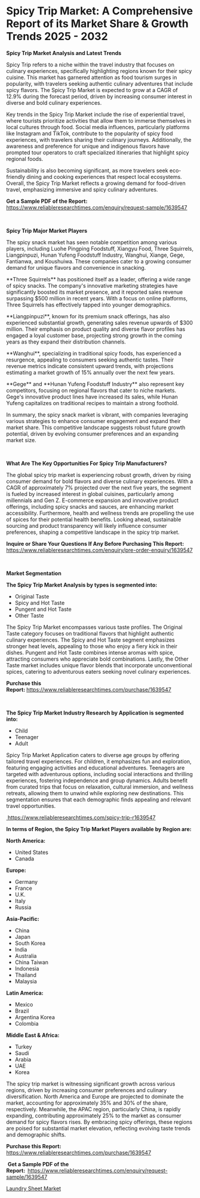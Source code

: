 <p><h1>Spicy Trip Market: A Comprehensive Report of its Market Share & Growth Trends 2025 - 2032</h1></p><p><strong>Spicy Trip Market Analysis and Latest Trends</strong></p>
<p><p>Spicy Trip refers to a niche within the travel industry that focuses on culinary experiences, specifically highlighting regions known for their spicy cuisine. This market has garnered attention as food tourism surges in popularity, with travelers seeking authentic culinary adventures that include spicy flavors. The Spicy Trip Market is expected to grow at a CAGR of 12.9% during the forecast period, driven by increasing consumer interest in diverse and bold culinary experiences.</p><p>Key trends in the Spicy Trip Market include the rise of experiential travel, where tourists prioritize activities that allow them to immerse themselves in local cultures through food. Social media influences, particularly platforms like Instagram and TikTok, contribute to the popularity of spicy food experiences, with travelers sharing their culinary journeys. Additionally, the awareness and preference for unique and indigenous flavors have prompted tour operators to craft specialized itineraries that highlight spicy regional foods.</p><p>Sustainability is also becoming significant, as more travelers seek eco-friendly dining and cooking experiences that respect local ecosystems. Overall, the Spicy Trip Market reflects a growing demand for food-driven travel, emphasizing immersive and spicy culinary adventures.</p></p>
<p><strong>Get a Sample PDF of the Report:&nbsp;</strong> <a href="https://www.reliableresearchtimes.com/enquiry/request-sample/1639547?utm_campaign=2135&utm_medium=2&utm_source=Github&utm_content=ia&utm_term=08022025&utm_id=spicy-trip">https://www.reliableresearchtimes.com/enquiry/request-sample/1639547</a></p>
<p>&nbsp;</p>
<p><strong>Spicy Trip Major Market Players</strong></p>
<p><p>The spicy snack market has seen notable competition among various players, including Luohe Pingping Foodstuff, Xiangyu Food, Three Squirrels, Liangpinpuzi, Hunan Yufeng Foodstuff Industry, Wanghui, Xiange, Gege, Fantianwa, and Koushuiwa. These companies cater to a growing consumer demand for unique flavors and convenience in snacking.</p><p>**Three Squirrels** has positioned itself as a leader, offering a wide range of spicy snacks. The company's innovative marketing strategies have significantly boosted its market presence, and it reported sales revenue surpassing $500 million in recent years. With a focus on online platforms, Three Squirrels has effectively tapped into younger demographics.</p><p>**Liangpinpuzi**, known for its premium snack offerings, has also experienced substantial growth, generating sales revenue upwards of $300 million. Their emphasis on product quality and diverse flavor profiles has engaged a loyal customer base, projecting strong growth in the coming years as they expand their distribution channels.</p><p>**Wanghui**, specializing in traditional spicy foods, has experienced a resurgence, appealing to consumers seeking authentic tastes. Their revenue metrics indicate consistent upward trends, with projections estimating a market growth of 15% annually over the next few years.</p><p>**Gege** and **Hunan Yufeng Foodstuff Industry** also represent key competitors, focusing on regional flavors that cater to niche markets. Gege's innovative product lines have increased its sales, while Hunan Yufeng capitalizes on traditional recipes to maintain a strong foothold.</p><p>In summary, the spicy snack market is vibrant, with companies leveraging various strategies to enhance consumer engagement and expand their market share. This competitive landscape suggests robust future growth potential, driven by evolving consumer preferences and an expanding market size.</p></p>
<p>&nbsp;</p>
<p><strong>What Are The Key Opportunities For Spicy Trip Manufacturers?</strong></p>
<p><p>The global spicy trip market is experiencing robust growth, driven by rising consumer demand for bold flavors and diverse culinary experiences. With a CAGR of approximately 7% projected over the next five years, the segment is fueled by increased interest in global cuisines, particularly among millennials and Gen Z. E-commerce expansion and innovative product offerings, including spicy snacks and sauces, are enhancing market accessibility. Furthermore, health and wellness trends are propelling the use of spices for their potential health benefits. Looking ahead, sustainable sourcing and product transparency will likely influence consumer preferences, shaping a competitive landscape in the spicy trip market.</p></p>
<p><strong>Inquire or Share Your Questions If Any Before Purchasing This Report:</strong> <a href="https://www.reliableresearchtimes.com/enquiry/pre-order-enquiry/1639547?utm_campaign=2135&utm_medium=2&utm_source=Github&utm_content=ia&utm_term=08022025&utm_id=spicy-trip">https://www.reliableresearchtimes.com/enquiry/pre-order-enquiry/1639547</a></p>
<p>&nbsp;</p>
<p><strong>Market Segmentation</strong></p>
<p><strong>The Spicy Trip Market Analysis by types is segmented into:</strong></p>
<p><ul><li>Original Taste</li><li>Spicy and Hot Taste</li><li>Pungent and Hot Taste</li><li>Other Taste</li></ul></p>
<p><p>The Spicy Trip Market encompasses various taste profiles. The Original Taste category focuses on traditional flavors that highlight authentic culinary experiences. The Spicy and Hot Taste segment emphasizes stronger heat levels, appealing to those who enjoy a fiery kick in their dishes. Pungent and Hot Taste combines intense aromas with spice, attracting consumers who appreciate bold combinations. Lastly, the Other Taste market includes unique flavor blends that incorporate unconventional spices, catering to adventurous eaters seeking novel culinary experiences.</p></p>
<p><strong>Purchase this Report:&nbsp;</strong><a href="https://www.reliableresearchtimes.com/purchase/1639547?utm_campaign=2135&utm_medium=2&utm_source=Github&utm_content=ia&utm_term=08022025&utm_id=spicy-trip">https://www.reliableresearchtimes.com/purchase/1639547</a></p>
<p>&nbsp;</p>
<p><strong>The Spicy Trip Market Industry Research by Application is segmented into:</strong></p>
<p><ul><li>Child</li><li>Teenager</li><li>Adult</li></ul></p>
<p><p>Spicy Trip Market Application caters to diverse age groups by offering tailored travel experiences. For children, it emphasizes fun and exploration, featuring engaging activities and educational adventures. Teenagers are targeted with adventurous options, including social interactions and thrilling experiences, fostering independence and group dynamics. Adults benefit from curated trips that focus on relaxation, cultural immersion, and wellness retreats, allowing them to unwind while exploring new destinations. This segmentation ensures that each demographic finds appealing and relevant travel opportunities.</p></p>
<p><a href="https://www.reliableresearchtimes.com/spicy-trip-r1639547?utm_campaign=2135&utm_medium=2&utm_source=Github&utm_content=ia&utm_term=08022025&utm_id=spicy-trip">&nbsp;https://www.reliableresearchtimes.com/spicy-trip-r1639547</a></p>
<p><strong>In terms of Region, the Spicy Trip Market Players available by Region are:</strong></p>
<p>
    <p> <strong> North America: </strong>
        <ul>
            <li>United States</li>
            <li>Canada</li>
        </ul>
        </p> 
    <p> <strong> Europe: </strong>
        <ul>
            <li>Germany</li>
            <li>France</li>
            <li>U.K.</li>
            <li>Italy</li>
            <li>Russia</li>
        </ul>
        </p> 
    <p> <strong> Asia-Pacific: </strong>
        <ul>
            <li>China</li>
            <li>Japan</li>
            <li>South Korea</li>
            <li>India</li>
            <li>Australia</li>
            <li>China Taiwan</li>
            <li>Indonesia</li>
            <li>Thailand</li>
            <li>Malaysia</li>
        </ul>
        </p> 
    <p> <strong> Latin America: </strong>
        <ul>
            <li>Mexico</li>
            <li>Brazil</li>
            <li>Argentina Korea</li>
            <li>Colombia</li>
        </ul>
        </p> 
    <p> <strong> Middle East & Africa: </strong>
        <ul>
            <li>Turkey</li>
            <li>Saudi</li>
            <li>Arabia</li>
            <li>UAE</li>
            <li>Korea</li>
        </ul>
    </p>
    </p>
<p><p>The spicy trip market is witnessing significant growth across various regions, driven by increasing consumer preferences and culinary diversification. North America and Europe are projected to dominate the market, accounting for approximately 35% and 30% of the share, respectively. Meanwhile, the APAC region, particularly China, is rapidly expanding, contributing approximately 25% to the market as consumer demand for spicy flavors rises. By embracing spicy offerings, these regions are poised for substantial market elevation, reflecting evolving taste trends and demographic shifts.</p></p>
<p><strong>Purchase this Report: </strong><a href="https://www.reliableresearchtimes.com/purchase/1639547?utm_campaign=2135&utm_medium=2&utm_source=Github&utm_content=ia&utm_term=08022025&utm_id=spicy-trip">https://www.reliableresearchtimes.com/purchase/1639547</a></p>
<p>&nbsp;<strong>Get a Sample PDF of the Report:&nbsp;&nbsp;</strong><a href="https://www.reliableresearchtimes.com/enquiry/request-sample/1639547?utm_campaign=2135&utm_medium=2&utm_source=Github&utm_content=ia&utm_term=08022025&utm_id=spicy-trip">https://www.reliableresearchtimes.com/enquiry/request-sample/1639547</a></p>
<p><strong></strong></p>
<p><p><a href="https://github.com/AshikRahman991/Market-Research-Report-List-1/blob/main/laundry-sheet-market.md?utm_campaign=2135&utm_medium=2&utm_source=Github&utm_content=ia&utm_term=08022025&utm_id=spicy-trip">Laundry Sheet Market</a></p></p>